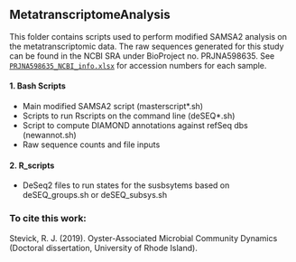 ## MetatranscriptomeAnalysis
This folder contains scripts used to perform modified SAMSA2 analysis on the metatranscriptomic data. The raw sequences generated for this study can be found in the NCBI SRA under BioProject no. PRJNA598635. See [`PRJNA598635_NCBI_info.xlsx`](/PRJNA598635_NCBI_info.xlsx) for accession numbers for each sample.

#### 1. Bash Scripts
- Main modified SAMSA2 script (masterscript*.sh)
- Scripts to run Rscripts on the command line (deSEQ*.sh)
- Script to compute DIAMOND annotations against refSeq dbs (newannot.sh)
- Raw sequence counts and file inputs

#### 2. R_scripts
- DeSeq2 files to run states for the susbsytems based on deSEQ_groups.sh or deSEQ_subsys.sh

### To cite this work:
Stevick, R. J. (2019). Oyster-Associated Microbial Community Dynamics (Doctoral dissertation, University of Rhode Island).
